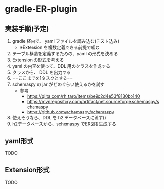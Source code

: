 # gradle-ER-plugin

## 実装手順(予定)

1. gradle 経由で、 yaml ファイルを読み込む(テスト込み)
    - ※Extension を複数定義できる前提で組む
1. テーブル構造を定義するための、yaml の形式を決める
1. Extension の形式を考える
1. yaml の内容を使って、DDL 用のクラスを作成する
1. クラスから、 DDL を出力する
1. ==ここまでを1タスクとする==
1. schemaspy の jar がどのぐらい使えるかを試す
    - 参考
        - https://qiita.com/rh_taro/items/be9c2d4e53f8130bb140
        - https://mvnrepository.com/artifact/net.sourceforge.schemaspy/schemaspy
        - https://github.com/schemaspy/schemaspy
1. 使えそうなら、DDL を h2 データベースに流す()
1. h2データベースから、schemaspy でER図を生成する


## yaml形式

TODO

## Extension形式

TODO
